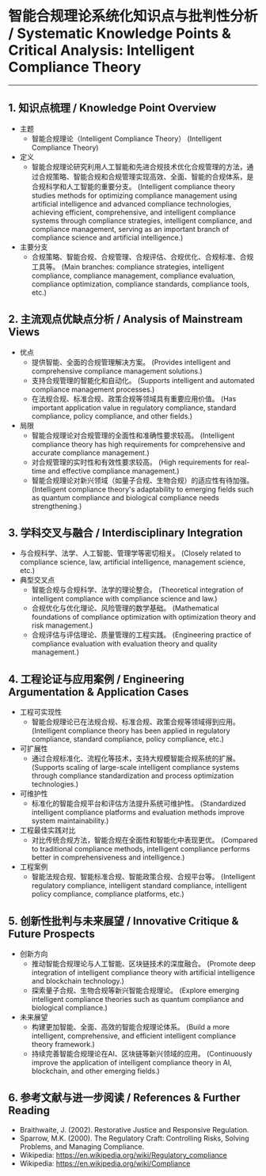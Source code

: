# 智能合规理论系统化知识点与批判性分析 / Systematic Knowledge Points & Critical Analysis: Intelligent Compliance Theory

---

## 1. 知识点梳理 / Knowledge Point Overview

- 主题
  - 智能合规理论（Intelligent Compliance Theory）
      (Intelligent Compliance Theory)
- 定义
  - 智能合规理论研究利用人工智能和先进合规技术优化合规管理的方法，通过合规策略、智能合规和合规管理实现高效、全面、智能的合规体系，是合规科学和人工智能的重要分支。
      (Intelligent compliance theory studies methods for optimizing compliance management using artificial intelligence and advanced compliance technologies, achieving efficient, comprehensive, and intelligent compliance systems through compliance strategies, intelligent compliance, and compliance management, serving as an important branch of compliance science and artificial intelligence.)
- 主要分支
  - 合规策略、智能合规、合规管理、合规评估、合规优化、合规标准、合规工具等。
      (Main branches: compliance strategies, intelligent compliance, compliance management, compliance evaluation, compliance optimization, compliance standards, compliance tools, etc.)

## 2. 主流观点优缺点分析 / Analysis of Mainstream Views

- 优点
  - 提供智能、全面的合规管理解决方案。
      (Provides intelligent and comprehensive compliance management solutions.)
  - 支持合规管理的智能化和自动化。
      (Supports intelligent and automated compliance management processes.)
  - 在法规合规、标准合规、政策合规等领域具有重要应用价值。
      (Has important application value in regulatory compliance, standard compliance, policy compliance, and other fields.)
- 局限
  - 智能合规理论对合规管理的全面性和准确性要求较高。
      (Intelligent compliance theory has high requirements for comprehensive and accurate compliance management.)
  - 对合规管理的实时性和有效性要求较高。
      (High requirements for real-time and effective compliance management.)
  - 智能合规理论对新兴领域（如量子合规、生物合规）的适应性有待加强。
      (Intelligent compliance theory's adaptability to emerging fields such as quantum compliance and biological compliance needs strengthening.)

## 3. 学科交叉与融合 / Interdisciplinary Integration

- 与合规科学、法学、人工智能、管理学等密切相关。
  (Closely related to compliance science, law, artificial intelligence, management science, etc.)
- 典型交叉点
  - 智能合规与合规科学、法学的理论整合。
      (Theoretical integration of intelligent compliance with compliance science and law.)
  - 合规优化与优化理论、风险管理的数学基础。
      (Mathematical foundations of compliance optimization with optimization theory and risk management.)
  - 合规评估与评估理论、质量管理的工程实践。
      (Engineering practice of compliance evaluation with evaluation theory and quality management.)

## 4. 工程论证与应用案例 / Engineering Argumentation & Application Cases

- 工程可实现性
  - 智能合规理论已在法规合规、标准合规、政策合规等领域得到应用。
      (Intelligent compliance theory has been applied in regulatory compliance, standard compliance, policy compliance, etc.)
- 可扩展性
  - 通过合规标准化、流程化等技术，支持大规模智能合规系统的扩展。
      (Supports scaling of large-scale intelligent compliance systems through compliance standardization and process optimization technologies.)
- 可维护性
  - 标准化的智能合规平台和评估方法提升系统可维护性。
      (Standardized intelligent compliance platforms and evaluation methods improve system maintainability.)
- 工程最佳实践对比
  - 对比传统合规方法，智能合规在全面性和智能化中表现更优。
      (Compared to traditional compliance methods, intelligent compliance performs better in comprehensiveness and intelligence.)
- 工程案例
  - 智能法规合规、智能标准合规、智能政策合规、合规平台等。
      (Intelligent regulatory compliance, intelligent standard compliance, intelligent policy compliance, compliance platforms, etc.)

## 5. 创新性批判与未来展望 / Innovative Critique & Future Prospects

- 创新方向
  - 推动智能合规理论与人工智能、区块链技术的深度融合。
      (Promote deep integration of intelligent compliance theory with artificial intelligence and blockchain technology.)
  - 探索量子合规、生物合规等新兴智能合规理论。
      (Explore emerging intelligent compliance theories such as quantum compliance and biological compliance.)
- 未来展望
  - 构建更加智能、全面、高效的智能合规理论体系。
      (Build a more intelligent, comprehensive, and efficient intelligent compliance theory framework.)
  - 持续完善智能合规理论在AI、区块链等新兴领域的应用。
      (Continuously improve the application of intelligent compliance theory in AI, blockchain, and other emerging fields.)

## 6. 参考文献与进一步阅读 / References & Further Reading

- Braithwaite, J. (2002). Restorative Justice and Responsive Regulation.
- Sparrow, M.K. (2000). The Regulatory Craft: Controlling Risks, Solving Problems, and Managing Compliance.
- Wikipedia: <https://en.wikipedia.org/wiki/Regulatory_compliance>
- Wikipedia: <https://en.wikipedia.org/wiki/Compliance>
